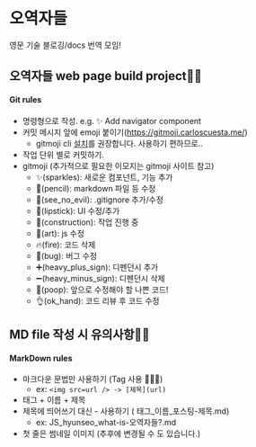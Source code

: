 # 오역자들

영문 기술 블로깅/docs 번역 모임!

## 오역자들 web page build project👀👀

#### Git rules

- 명령형으로 작성. e.g. ✨ Add navigator component
- 커밋 메시지 앞에 emoji 붙이기(https://gitmoji.carloscuesta.me/)
  - gitmoji cli [설치](https://github.com/carloscuesta/gitmoji-cli)를 권장합니다. 사용하기 편하므로..
- 작업 단위 별로 커밋하기.
- gitmoji (추가적으로 필요한 이모지는 gitmoji 사이트 참고)
  - ✨(sparkles): 새로운 컴포넌트, 기능 추가
  - 📝(pencil): markdown 파일 등 수정
  - 🙈(see_no_evil): .gitignore 추가/수정
  - 💄(lipstick): UI 수정/추가
  - 🚧(construction): 작업 진행 중
  - 🎨(art): js 수정
  - 🔥(fire): 코드 삭제
  - 🐛(bug): 버그 수정
  - ➕(heavy_plus_sign): 디펜던시 추가
  - ➖(heavy_minus_sign): 디펜던시 삭제
  - 💩(poop): 앞으로 수정해야 할 나쁜 코드!
  - 👌(ok_hand): 코드 리뷰 후 코드 수정

## MD file 작성 시 유의사항👀👀

#### MarkDown rules

- 마크다운 문법만 사용하기 (Tag 사용 🙅🏻‍♀️)
  - ex: `<img src=url /> -> [제목](url)`
- 태그 + 이름 + 제목
- 제목에 띄어쓰기 대신 - 사용하기 ( 태그\_이름\_포스팅-제목.md)
  - ex: JS_hyunseo_what-is-오역자들?.md
- 첫 줄은 썸네일 이미지 (추후에 변경될 수 도 있습니다.)
